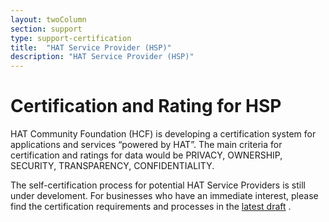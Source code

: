 ```yaml
---
layout: twoColumn
section: support
type: support-certification
title:  "HAT Service Provider (HSP)"
description: "HAT Service Provider (HSP)"
---
```


# Certification and Rating for HSP

HAT Community Foundation (HCF) is developing a certification system for applications and services “powered by HAT”. The main criteria for certification and ratings for data would be PRIVACY, OWNERSHIP, SECURITY, TRANSPARENCY, CONFIDENTIALITY.

The self-certification process for potential HAT Service Providers is still under develoment. For businesses who have an immediate interest, please find the certification requirements and processes in the [latest draft](https://github.com/Hub-of-all-Things/open-source-developer-portal/raw/new-portal/app/images/HAT%20Certification-V1.0%20Draft4%20%20XM%20-%205-2-2017.pdf) .

